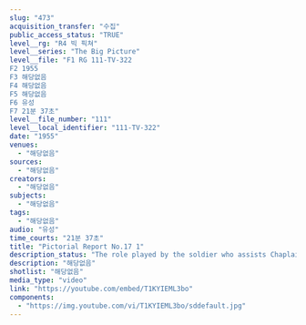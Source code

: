 ```yaml
---
slug: "473"
acquisition_transfer: "수집"
public_access_status: "TRUE"
level__rg: "R4 빅 픽쳐"
level__series: "The Big Picture"
level__file: "F1 RG 111-TV-322
F2 1955
F3 해당없음
F4 해당없음
F5 해당없음
F6 유성
F7 21분 37초"
level__file_number: "111"
level__local_identifier: "111-TV-322"
date: "1955"
venues: 
  - "해당없음"
sources: 
  - "해당없음"
creators: 
  - "해당없음"
subjects: 
  - "해당없음"
tags: 
  - "해당없음"
audio: "유성"
time_courts: "21분 37초"
title: "Pictorial Report No.17 1"
description_status: "The role played by the soldier who assists Chaplain, 'Chaplain`s assistant'; the Army`s wave making machine—the story of the S.S. Neversail, a device for training stevedores; how parachutes are packed; and an underground housing unit in the far North."
description: "해당없음"
shotlist: "해당없음"
media_type: "video"
link: "https://youtube.com/embed/T1KYIEML3bo"
components: 
  - "https://img.youtube.com/vi/T1KYIEML3bo/sddefault.jpg"
---
```

